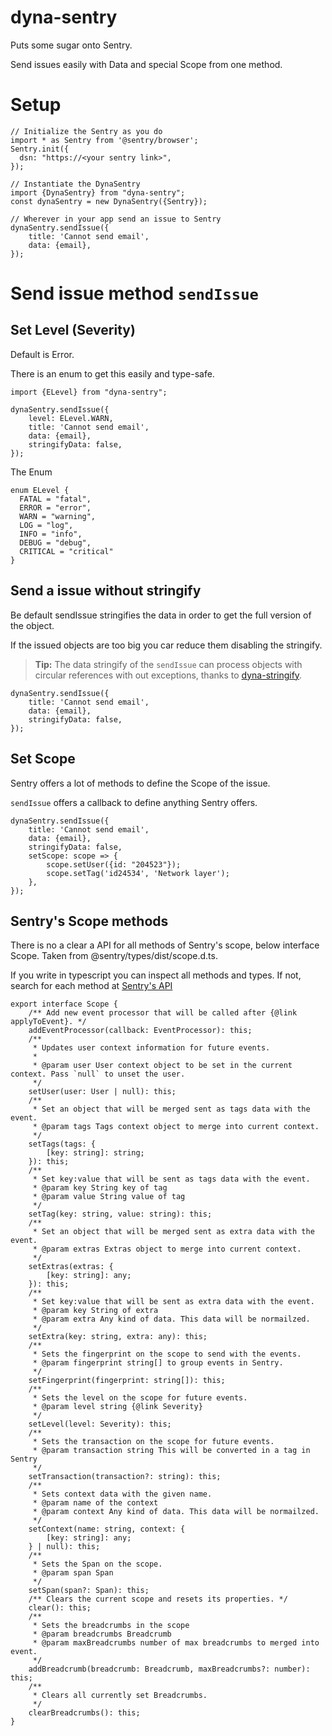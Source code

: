 # dyna-sentry

Puts some sugar onto Sentry.

Send issues easily with Data and special Scope from one method. 

# Setup

```
// Initialize the Sentry as you do
import * as Sentry from '@sentry/browser';
Sentry.init({
  dsn: "https://<your sentry link>",
});

// Instantiate the DynaSentry
import {DynaSentry} from "dyna-sentry";
const dynaSentry = new DynaSentry({Sentry});

// Wherever in your app send an issue to Sentry
dynaSentry.sendIssue({
    title: 'Cannot send email',
    data: {email},
});
```

# Send issue method `sendIssue`

## Set Level (Severity)

Default is Error.

There is an enum to get this easily and type-safe.

```
import {ELevel} from "dyna-sentry";

dynaSentry.sendIssue({
    level: ELevel.WARN,
    title: 'Cannot send email',
    data: {email},
    stringifyData: false,
});
```

The Enum

```
enum ELevel {
  FATAL = "fatal",
  ERROR = "error",
  WARN = "warning",
  LOG = "log",
  INFO = "info",
  DEBUG = "debug",
  CRITICAL = "critical"
}
```

## Send a issue without stringify

Be default sendIssue stringifies the data in order to get the full version of the object. 

If the issued objects are too big you car reduce them disabling the stringify.

> **Tip:** The data stringify of the `sendIssue` can process objects with circular references with out exceptions, thanks to [dyna-stringify](https://github.com/aneldev/).

```
dynaSentry.sendIssue({
    title: 'Cannot send email',
    data: {email},
    stringifyData: false,
});
```

## Set Scope

Sentry offers a lot of methods to define the Scope of the issue.  

`sendIssue` offers a callback to define anything Sentry offers.

```
dynaSentry.sendIssue({
    title: 'Cannot send email',
    data: {email},
    stringifyData: false,
    setScope: scope => {
        scope.setUser({id: "204523"});
        scope.setTag('id24534', 'Network layer');
    },
});
```
## Sentry's Scope methods

There is no a clear a API for all methods of Sentry's scope, below interface Scope. Taken from @sentry/types/dist/scope.d.ts.

If you write in typescript you can inspect all methods and types. If not, search for each method at [Sentry's API](https://docs.sentry.io/enriching-error-data/scopes/?platform=javascript)

``` 
export interface Scope {
    /** Add new event processor that will be called after {@link applyToEvent}. */
    addEventProcessor(callback: EventProcessor): this;
    /**
     * Updates user context information for future events.
     *
     * @param user User context object to be set in the current context. Pass `null` to unset the user.
     */
    setUser(user: User | null): this;
    /**
     * Set an object that will be merged sent as tags data with the event.
     * @param tags Tags context object to merge into current context.
     */
    setTags(tags: {
        [key: string]: string;
    }): this;
    /**
     * Set key:value that will be sent as tags data with the event.
     * @param key String key of tag
     * @param value String value of tag
     */
    setTag(key: string, value: string): this;
    /**
     * Set an object that will be merged sent as extra data with the event.
     * @param extras Extras object to merge into current context.
     */
    setExtras(extras: {
        [key: string]: any;
    }): this;
    /**
     * Set key:value that will be sent as extra data with the event.
     * @param key String of extra
     * @param extra Any kind of data. This data will be normailzed.
     */
    setExtra(key: string, extra: any): this;
    /**
     * Sets the fingerprint on the scope to send with the events.
     * @param fingerprint string[] to group events in Sentry.
     */
    setFingerprint(fingerprint: string[]): this;
    /**
     * Sets the level on the scope for future events.
     * @param level string {@link Severity}
     */
    setLevel(level: Severity): this;
    /**
     * Sets the transaction on the scope for future events.
     * @param transaction string This will be converted in a tag in Sentry
     */
    setTransaction(transaction?: string): this;
    /**
     * Sets context data with the given name.
     * @param name of the context
     * @param context Any kind of data. This data will be normailzed.
     */
    setContext(name: string, context: {
        [key: string]: any;
    } | null): this;
    /**
     * Sets the Span on the scope.
     * @param span Span
     */
    setSpan(span?: Span): this;
    /** Clears the current scope and resets its properties. */
    clear(): this;
    /**
     * Sets the breadcrumbs in the scope
     * @param breadcrumbs Breadcrumb
     * @param maxBreadcrumbs number of max breadcrumbs to merged into event.
     */
    addBreadcrumb(breadcrumb: Breadcrumb, maxBreadcrumbs?: number): this;
    /**
     * Clears all currently set Breadcrumbs.
     */
    clearBreadcrumbs(): this;
}
``` 